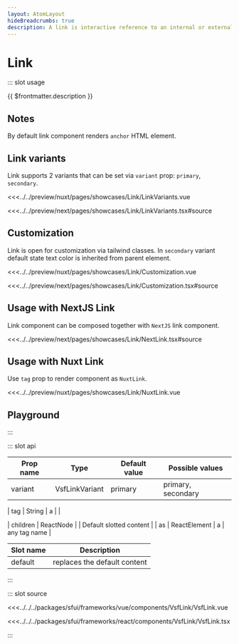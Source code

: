 ```yaml
---
layout: AtomLayout
hideBreadcrumbs: true
description: A link is interactive reference to an internal or external resource.
---
```

# Link

::: slot usage

{{ $frontmatter.description }}

## Notes

By default link component renders `anchor` HTML element.

## Link variants

Link supports 2 variants that can be set via `variant` prop: `primary`, `secondary`.

<Showcase showcase-name="Link/LinkVariants">

<!-- vue -->
<<<../../preview/nuxt/pages/showcases/Link/LinkVariants.vue
<!-- end vue -->
<!-- react -->
<<<../../preview/next/pages/showcases/Link/LinkVariants.tsx#source
<!-- end react -->
</Showcase>

## Customization

Link is open for customization via tailwind classes. In `secondary` variant default state text color is inherited from parent element.

<Showcase showcase-name="Link/Customization">

<!-- vue -->
<<<../../preview/nuxt/pages/showcases/Link/Customization.vue
<!-- end vue -->
<!-- react -->
<<<../../preview/next/pages/showcases/Link/Customization.tsx#source
<!-- end react -->
</Showcase>

<!-- react -->
## Usage with NextJS Link

Link component can be composed together with `NextJS` link component.

<Showcase showcase-name="Link/NextLink">
<<<../../preview/next/pages/showcases/Link/NextLink.tsx#source
</Showcase>
<!-- end react -->

<!-- vue -->
## Usage with Nuxt Link

Use `tag` prop to render component as `NuxtLink`.

<Showcase showcase-name="Link/NuxtLink">
<<<../../preview/nuxt/pages/showcases/Link/NuxtLink.vue
</Showcase>
<!-- end vue -->

## Playground

<Generate />
:::

::: slot api

| Prop name | Type             | Default value | Possible values    |
| --------- | ---------------- | ------------- | ------------------ |
| variant   | VsfLinkVariant   | primary       | primary, secondary |
<!-- vue -->
| tag | String | a | |
<!-- end vue -->
<!-- react -->
| children | ReactNode | | Default slotted content |
| as | ReactElement | a | any tag name |
<!-- end react -->

<!-- vue -->
| Slot name | Description                  |
| --------- | ---------------------------- |
| default   | replaces the default content |
<!-- end vue -->

:::

::: slot source
<SourceCode>
<!-- vue -->
<<<../../../packages/sfui/frameworks/vue/components/VsfLink/VsfLink.vue
<!-- end vue -->
<!-- react -->
<<<../../../packages/sfui/frameworks/react/components/VsfLink/VsfLink.tsx
<!-- end react -->
</SourceCode>
:::
